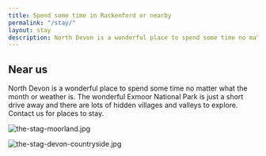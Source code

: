 ```yaml
---
title: Spend some time in Rackenford or nearby
permalink: "/stay/"
layout: stay
description: North Devon is a wonderful place to spend some time no matter what the month or weather is.
---
```


## Near us

North Devon is a wonderful place to spend some time no matter what the month or weather is. The wonderful Exmoor National Park is just a short drive away and there are lots of hidden villages and valleys to explore. Contact us for places to stay.

![the-stag-moorland.jpg](/uploads/the-stag-moorland.jpg)

![the-stag-devon-countryside.jpg](/uploads/the-stag-devon-countryside.jpg)
